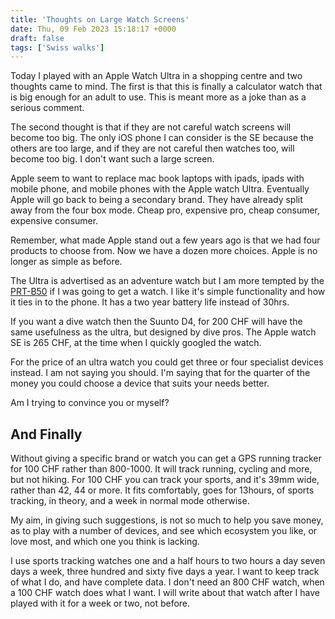 ```yaml
---
title: 'Thoughts on Large Watch Screens'
date: Thu, 09 Feb 2023 15:18:17 +0000
draft: false
tags: ['Swiss walks']
---
```


Today I played with an Apple Watch Ultra in a shopping centre and two thoughts came to mind. The first is that this is finally a calculator watch that is big enough for an adult to use. This is meant more as a joke than as a serious comment.

The second thought is that if they are not careful watch screens will become too big. The only iOS phone I can consider is the SE because the others are too large, and if they are not careful then watches too, will become too big. I don't want such a large screen.

Apple seem to want to replace mac book laptops with ipads, ipads with mobile phone, and mobile phones with the Apple watch Ultra. Eventually Apple will go back to being a secondary brand. They have already split away from the four box mode. Cheap pro, expensive pro, cheap consumer, expensive consumer.

Remember, what made Apple stand out a few years ago is that we had four products to choose from. Now we have a dozen more choices. Apple is no longer as simple as before.

The Ultra is advertised as an adventure watch but I am more tempted by the [PRT-B50](https://www.casio.com/intl/watches/protrek/products/collection/prt-b50/) if I was going to get a watch. I like it's simple functionality and how it ties in to the phone. It has a two year battery life instead of 30hrs.

If you want a dive watch then the Suunto D4, for 200 CHF will have the same usefulness as the ultra, but designed by dive pros. The Apple watch SE is 265 CHF, at the time when I quickly googled the watch.

For the price of an ultra watch you could get three or four specialist devices instead. I am not saying you should. I'm saying that for the quarter of the money you could choose a device that suits your needs better.

Am I trying to convince you or myself?

And Finally
-----------

Without giving a specific brand or watch you can get a GPS running tracker for 100 CHF rather than 800-1000. It will track running, cycling and more, but not hiking. For 100 CHF you can track your sports, and it's 39mm wide, rather than 42, 44 or more. It fits comfortably, goes for 13hours, of sports tracking, in theory, and a week in normal mode otherwise.

My aim, in giving such suggestions, is not so much to help you save money, as to play with a number of devices, and see which ecosystem you like, or love most, and which one you think is lacking.

I use sports tracking watches one and a half hours to two hours a day seven days a week, three hundred and sixty five days a year. I want to keep track of what I do, and have complete data. I don't need an 800 CHF watch, when a 100 CHF watch does what I want. I will write about that watch after I have played with it for a week or two, not before.
